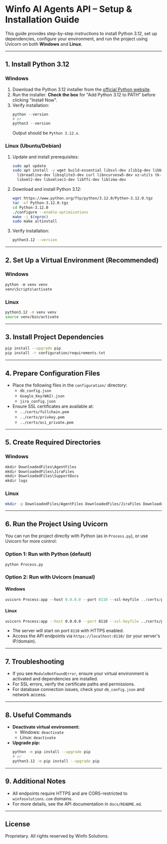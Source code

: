 # Winfo AI Agents API – Setup & Installation Guide

This guide provides step-by-step instructions to install Python 3.12, set up dependencies, configure your environment, and run the project using Uvicorn on both **Windows** and **Linux**.

---

## 1. Install Python 3.12

### Windows
1. Download the Python 3.12 installer from the [official Python website](https://www.python.org/downloads/release/python-3120/).
2. Run the installer. **Check the box** for "Add Python 3.12 to PATH" before clicking "Install Now".
3. Verify installation:
   ```powershell
   python --version
   # or
   python3 --version
   ```
   Output should be `Python 3.12.x`.

### Linux (Ubuntu/Debian)
1. Update and install prerequisites:
   ```bash
   sudo apt update
   sudo apt install -y wget build-essential libssl-dev zlib1g-dev libbz2-dev \
     libreadline-dev libsqlite3-dev curl libncursesw5-dev xz-utils tk-dev \
     libxml2-dev libxmlsec1-dev libffi-dev liblzma-dev
   ```
2. Download and install Python 3.12:
   ```bash
   wget https://www.python.org/ftp/python/3.12.0/Python-3.12.0.tgz
   tar -xf Python-3.12.0.tgz
   cd Python-3.12.0
   ./configure --enable-optimizations
   make -j $(nproc)
   sudo make altinstall
   ```
3. Verify installation:
   ```bash
   python3.12 --version
   ```

---

## 2. Set Up a Virtual Environment (Recommended)

### Windows
```powershell
python -m venv venv
venv\Scripts\activate
```

### Linux
```bash
python3.12 -m venv venv
source venv/bin/activate
```

---

## 3. Install Project Dependencies

```sh
pip install --upgrade pip
pip install -r configuration/requirements.txt
```

---

## 4. Prepare Configuration Files

- Place the following files in the `configuration/` directory:
  - `db_config.json`
  - `Google_Key(WAI).json`
  - `jira_config.json`
- Ensure SSL certificates are available at:
  - `../certs/fullchain.pem`
  - `../certs/privkey.pem`
  - `../certs/oci_private.pem`

---

## 5. Create Required Directories

### Windows
```powershell
mkdir DownloadedFiles\AgentFiles
mkdir DownloadedFiles\JiraFiles
mkdir DownloadedFiles\SupportDocs
mkdir logs
```

### Linux
```bash
mkdir -p DownloadedFiles/AgentFiles DownloadedFiles/JiraFiles DownloadedFiles/SupportDocs logs
```

---

## 6. Run the Project Using Uvicorn

You can run the project directly with Python (as in `Process.py`), or use Uvicorn for more control:

### Option 1: Run with Python (default)
```sh
python Process.py
```

### Option 2: Run with Uvicorn (manual)
#### Windows
```powershell
uvicorn Process:app --host 0.0.0.0 --port 8110 --ssl-keyfile ../certs/privkey.pem --ssl-certfile ../certs/fullchain.pem --timeout-keep-alive 0
```
#### Linux
```bash
uvicorn Process:app --host 0.0.0.0 --port 8110 --ssl-keyfile ../certs/privkey.pem --ssl-certfile ../certs/fullchain.pem --timeout-keep-alive 0
```

- The server will start on port `8110` with HTTPS enabled.
- Access the API endpoints via `https://localhost:8110/` (or your server's IP/domain).

---

## 7. Troubleshooting
- If you see `ModuleNotFoundError`, ensure your virtual environment is activated and dependencies are installed.
- For SSL errors, verify the certificate paths and permissions.
- For database connection issues, check your `db_config.json` and network access.

---

## 8. Useful Commands
- **Deactivate virtual environment:**
  - Windows: `deactivate`
  - Linux: `deactivate`
- **Upgrade pip:**
  ```sh
  python -m pip install --upgrade pip
  # or
  python3.12 -m pip install --upgrade pip
  ```

---

## 9. Additional Notes
- All endpoints require HTTPS and are CORS-restricted to `winfosolutions.com` domains.
- For more details, see the API documentation in `docs/README.md`.

---

## License
Proprietary. All rights reserved by Winfo Solutions.
